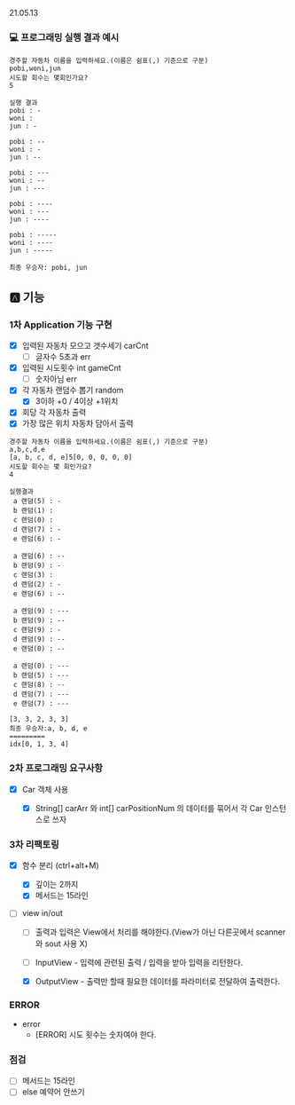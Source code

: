 21.05.13

### 💻 프로그래밍 실행 결과 예시

```
경주할 자동차 이름을 입력하세요.(이름은 쉼표(,) 기준으로 구분)
pobi,woni,jun
시도할 회수는 몇회인가요?
5

실행 결과
pobi : -
woni : 
jun : -

pobi : --
woni : -
jun : --

pobi : ---
woni : --
jun : ---

pobi : ----
woni : ---
jun : ----

pobi : -----
woni : ----
jun : -----

최종 우승자: pobi, jun
```

## :a: 기능

### 1차 Application 기능 구현

- [x] 입력된 자동차 모으고 갯수세기 carCnt 
  - [ ] 글자수 5초과 err
- [x] 입력된 시도횟수 int gameCnt
  - [ ] 숫자아님 err
- [x] 각 자동차 랜덤수 뽑기 random
  - [x] 3이하 +0 / 4이상 +1위치
- [x] 회당 각 자동차 출력
- [x] 가장 많은 위치 자동차 담아서 출력

```
경주할 자동차 이름을 입력하세요.(이름은 쉼표(,) 기준으로 구분)
a,b,c,d,e
[a, b, c, d, e]5[0, 0, 0, 0, 0]
시도할 회수는 몇 회인가요?
4

실행결과
 a 랜덤(5) : -
 b 랜덤(1) : 
 c 랜덤(0) : 
 d 랜덤(7) : -
 e 랜덤(6) : -

 a 랜덤(6) : --
 b 랜덤(9) : -
 c 랜덤(3) : 
 d 랜덤(2) : -
 e 랜덤(6) : --

 a 랜덤(9) : ---
 b 랜덤(9) : --
 c 랜덤(9) : -
 d 랜덤(9) : --
 e 랜덤(0) : --

 a 랜덤(0) : ---
 b 랜덤(5) : ---
 c 랜덤(8) : --
 d 랜덤(7) : ---
 e 랜덤(7) : ---

[3, 3, 2, 3, 3]
최종 우승자:a, b, d, e
=========
idx[0, 1, 3, 4]

```



### 2차 프로그래밍 요구사항

- [x] Car 객체 사용

  - [x] String[] carArr 와 int[] carPositionNum 의 데이터를 묶어서
    각 Car 인스턴스로 쓰자

    

### 3차 리팩토링

- [x] 함수 분리 (ctrl+alt+M) 
  - [x] 깊이는 2까지
  - [x] 메서드는 15라인

- [ ] view in/out

  - [ ] 출력과 입력은 View에서 처리를 해야한다.(View가 아닌 다른곳에서 scanner와 sout 사용 X)

  - [ ] InputView - 입력에 관련된 출력 / 입력을 받아 입력을 리턴한다.

  - [x] OutputView - 출력만 할때 필요한 데이터를 파라미터로 전달하여 출력한다.

    

### ERROR

- error
  - [ERROR] 시도 횟수는 숫자여야 한다.



### 점검

- [ ] 메서드는 15라인
- [ ] else 예약어 안쓰기